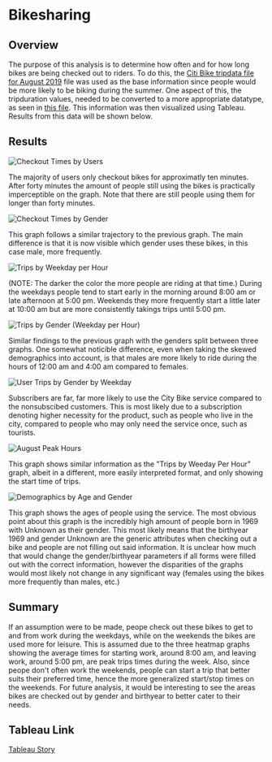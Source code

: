 # Bikesharing

## Overview

The purpose of this analysis is to determine how often and for how long bikes are being checked out to riders. To do this, the [Citi Bike tripdata file for August 2019]() file was used as the base information since people would be more likely to be biking during the summer. One aspect of this, the tripduration values, needed to be converted to a more appropriate datatype, as seen in [this file](). This information was then visualized using Tableau. Results from this data will be shown below.

## Results
![Checkout Times by Users]()

The majority of users only checkout bikes for approximatly ten minutes. After forty minutes the amount of people still using the bikes is practically imperceptible on the graph. Note that there are still people using them for longer than forty minutes.

![Checkout Times by Gender]()

This graph follows a similar trajectory to the previous graph. The main difference is that it is now visible which gender uses these bikes, in this case male, more frequently.

![Trips by Weekday per Hour]()

(NOTE: The darker the color the more people are riding at that time.) During the weekdays people tend to start early in the morning around 8:00 am or late afternoon at 5:00 pm. Weekends they more frequently start a little later at 10:00 am but are more consistently takings trips until 5:00 pm.  

![Trips by Gender (Weekday per Hour)]()

Similar findings to the previous graph with the genders split between three graphs. One somewhat noticible difference, even when taking the skewed demographics into account, is that males are more likely to ride during the hours of 12:00 am and 4:00 am compared to females.   

![User Trips by Gender by Weekday]()

Subscribers are far, far more likely to use the City Bike service compared to the nonsubscibed customers. This is most likely due to a subscription denoting higher necessity for the product, such as people who live in the city, compared to people who may only need the service once, such as tourists.   

![August Peak Hours]()

This graph shows similar information as the "Trips by Weeday Per Hour" graph, albeit in a different, more easily interpreted format, and only showing the start time of trips. 

![Demographics by Age and Gender]()

This graph shows the ages of people using the service. The most obvious point about this graph is the incredibly high amount of people born in 1969 with Unknown as their gender. This most likely means that the birthyear 1969 and gender Unknown are the generic attributes when checking out a bike and people are not filling out said information. It is unclear how much that would change the gender/birthyear parameters if all forms were filled out with the correct information, however the disparities of the graphs would most likely not change in any significant way (females using the bikes more frequently than males, etc.)  


## Summary

If an assumption were to be made, peope check out these bikes to get to and from work during the weekdays, while on the weekends the bikes are used more for leisure. This is assumed due to the three heatmap graphs showing the average times for starting work, around 8:00 am, and leaving work, around 5:00 pm, are peak trips times during the week. Also, since peope don't often work the weekends, people can start a trip that better suits their preferred time, hence the more generalized start/stop times on the weekends. For future analysis, it would be interesting to see the areas bikes are checked out by gender and birthyear to better cater to their needs.  

## Tableau Link

[Tableau Story]()